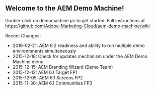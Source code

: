 Welcome to the AEM Demo Machine!
-----------------------------------------------------------------------
Double-click on demomachine.jar to get started.
Full instructions at https://github.com/Adobe-Marketing-Cloud/aem-demo-machine/wiki

Recent Changes:
- 2016-02-21: AEM 6.2 readiness and ability to run multiple demo environmnents simultaneously
- 2015-12-18: Check for updates mechanism under the AEM Demo Machine menu
- 2015-12-15: AEM Branding Wizard (Demo Team)
- 2015-12-12: AEM 6.1 Target FP1
- 2015-12-05: AEM 6.1 Screens FP2
- 2015-11-30: AEM 6.1 Communities FP3


